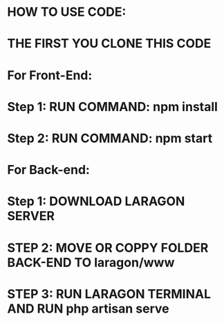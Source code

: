 # HOW TO USE CODE:
# THE FIRST YOU CLONE THIS CODE
# For Front-End: 
# Step 1: RUN COMMAND: npm install
# Step 2: RUN COMMAND: npm start
# For Back-end:
# Step 1: DOWNLOAD LARAGON SERVER
# STEP 2: MOVE OR COPPY FOLDER BACK-END TO laragon/www
# STEP 3: RUN LARAGON TERMINAL AND RUN php artisan serve
